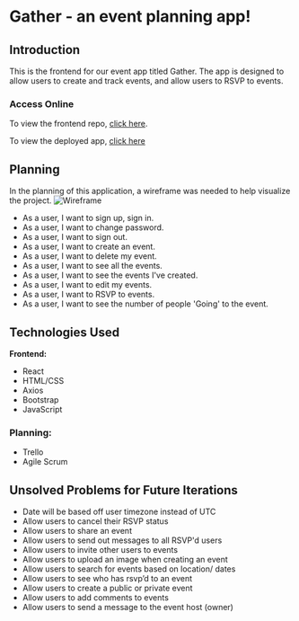  # Gather - an event planning app!
 
## Introduction
This is the frontend for our event app titled Gather. The app is designed to allow users to create and track events, and allow users to RSVP to events.

### Access Online
 To view the frontend repo, [click here](https://github.com/Toadal-OverREACTorz/event-server).
 
 To view the deployed app, [click here](https://toadal-overreactorz.github.io/event-client/)
## Planning
In the planning of this application, a wireframe was needed to help visualize the project.
![Wireframe](https://media.git.generalassemb.ly/user/41453/files/739d2080-ca04-11ec-98d8-31d0e0dee8eb)

- As a user, I want to sign up, sign in.
- As a user, I want to change password.
- As a user, I want to sign out.
- As a user, I want to create an event.
- As a user, I want to delete my event.
- As a user, I want to see all the events.
- As a user, I want to see the events I've created.
- As a user, I want to edit my events.
- As a user, I want to RSVP to events.
- As a user, I want to see the number of people 'Going' to the event.
  
## Technologies Used
**Frontend:**
- React
- HTML/CSS
- Axios
- Bootstrap
- JavaScript
  
### Planning:
- Trello
- Agile Scrum

## Unsolved Problems for Future Iterations
* Date will be based off user timezone instead of UTC
* Allow users to cancel their RSVP status
* Allow users to share an event
* Allow users to send out messages to all RSVP'd users
* Allow users to invite other users to events
* Allow users to upload an image when creating an event
* Allow users to search for events based on location/ dates
* Allow users to see who has rsvp’d to an event
* Allow users to create a public or private event
* Allow users to add comments to events
* Allow users to send a message to the event host (owner)
  